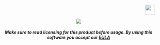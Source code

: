 <a href="/lang/POLISH.md"> <p align="right"> <img src="https://imgur.com/ExlsHUM.png" width=32 height=32> </p> </a>
<p align="center"> <img src="https://github.com/Im-Beast/its-Quizizzd/raw/main/img/Quizizzd_Logo_PNG.png"> </p>
<h5><p align="center"> Make sure to read licensing for this product before usage. By using this software you accept our <a href="https://github.com/Im-Beast/its-Quizizzd/blob/main/LICENSE.md">EULA<a> </p></h5>

